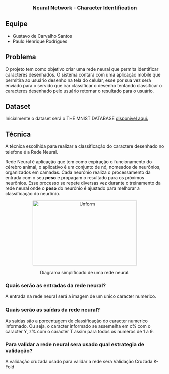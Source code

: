 <h3 align="center"> Neural Network - Character Identification </h3>

## Equipe
 - Gustavo de Carvalho Santos
 - Paulo Henrique Rodrigues

## Problema
<p>O projeto tem como objetivo criar uma rede neural que permita identificar caracteres desenhados. O sistema contara com uma aplicação mobile que permitira ao usuário desenho na tela do celular, esse por sua vez será enviado para o servido que irar classificar o desenho tentando classificar o caracteres desenhado pelo usuário retornar o resultado para o usuário.</p>

## Dataset
Inicialmente o dataset será o THE MNIST DATABASE [disponível aqui.](http://yann.lecun.com/exdb/mnist/)

## Técnica
<p>
A técnica escolhida para realizar a classificação do caractere desenhado no telefone é a Rede Neural. 
</p>
<p>
Rede Neural é aplicação que tem como expiração o funcionamento do cérebro animal, o aplicativo é um conjunto de nó, nomeados de neurônios, organizados em camadas. Cada  neurônio realiza o processamento da entrada com o seu <b>peso</b> e propagam o resultado para os próximos neurônios. Esse processo se repete diversas vez durante o treinamento da rede neural onde o <b>peso</b> do neurônio é ajustado para melhorar a classificação do neurônio.
</p>

<p align="center">
  <img src="https://upload.wikimedia.org/wikipedia/commons/thumb/3/3c/Neuralnetwork.png/330px-Neuralnetwork.png" height="206" width="330" alt="Unform" />
</p>

<p align="center">
Diagrama simplificado de uma rede neural. 
</p>

<p>
<h3>Quais serão as entradas da rede neural?</h3>
A entrada na rede neural será a imagem de um unico caracter numerico.
</br>

<h3>Quais serão as saídas da rede neural?</h3>
As saidas são a porcentagem de classificação do caracter numerico informado. Ou seja, o caracter informado se assemelha em x% com o caracter Y, z% com o caracter T assim para todos os numeros de 1 a 9.
</br>

<h3>Para validar a rede neural sera usado qual estrategia de validação?</h3>
A validação cruzada usado para validar a rede sera Validação Cruzada K-Fold
</br>
</p>
